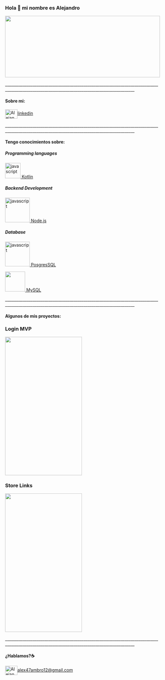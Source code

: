 ### Hola 👋 mi nombre es Alejandro

<a href="https://codepen.io/carlossalvadordiaz/pen/PozMmdq" target="_blank"> <img src="https://firebasestorage.googleapis.com/v0/b/dulceria-bf781.appspot.com/o/Alejandro%20Android.png?alt=media&token=498c6f9c-6124-49e6-b91d-3c5a77f2daf3" width="100%" height="200"/></a>
<p>________________________________________________________________________________________________________________________________________________</p>

#### Sobre mi:

<a href="https://www.linkedin.com/in/ing-alejandro342" target="blank"><img align="center" src="https://cdn.jsdelivr.net/npm/simple-icons@3.0.1/icons/linkedin.svg" alt="Alejandro Ambrosio" height="30" width="40" />linkedin</a>

<p>________________________________________________________________________________________________________________________________________________</p>

#### Tengo conocimientos sobre:

##### Programming languages
<p align="left"> <a href="https://kotlinlang.org/docs/home.html" target="_blank"> <img src="https://cdn.jsdelivr.net/gh/devicons/devicon/icons/kotlin/kotlin-original.svg" alt="javascript" width="50" height="50"/> Kotlin</a>

##### Backend Development
  <a href="https://nodejs.org/es/docs" target="_blank"> <img src="https://cdn.jsdelivr.net/gh/devicons/devicon/icons/nodejs/nodejs-original.svg" alt="javascript" width="80" height="80"/> Node.js</a>

  ##### Database
   <a href="https://www.postgresql.org/docs/current/" target="_blank"> <img src="https://cdn.jsdelivr.net/gh/devicons/devicon/icons/postgresql/postgresql-original-wordmark.svg" alt="javascript" width="80" height="80"/> PosgresSQL</a>
  
  <a href="https://www.mysql.com/" target="_blank"> <img src="https://cdn.jsdelivr.net/gh/devicons/devicon/icons/mysql/mysql-original-wordmark.svg" width="65" height="65"/> MySQL </a>
</p>

<p>________________________________________________________________________________________________________________________________________________</p>


#### Algunos de mis proyectos:
### Login MVP
<a href="https://github.com/alejandro342/LoginMVP" target="_blank"> <img src="https://firebasestorage.googleapis.com/v0/b/dulceria-bf781.appspot.com/o/LoginMVP.jpg?alt=media&token=2214df61-5727-4ebb-88cd-d27479893a0c" width="250" height="450"/></a>
### Store Links
<a href="https://github.com/alejandro342/LinksStore/tree/StoreLinksPre" target="_blank"> <img src="https://firebasestorage.googleapis.com/v0/b/dulceria-bf781.appspot.com/o/Products.jpeg?alt=media&token=bdfd4124-5b23-44f5-bcfa-c32363274489" width="250" height="450"/></a>

<p>________________________________________________________________________________________________________________________________________________</p>

#### ¿Hablamos?☕️

<p align="left">

<a href="mailto:alex47ambro12@gmail.com" target="blank"><img align="center" src="https://cdn.jsdelivr.net/npm/simple-icons@3.0.1/icons/gmail.svg" alt="Alejandro Ambrosio" height="30" width="40" />alex47ambro12@gmail.com</a>
</p>

<!--
**alejandro342/alejandro342** is a ✨ _special_ ✨ repository because its `README.md` (this file) appears on your GitHub profile.

Here are some ideas to get you started:

- 🔭 I’m currently working on ...
- 🌱 I’m currently learning ...
- 👯 I’m looking to collaborate on ...
- 🤔 I’m looking for help with ...
- 💬 Ask me about ...
- 📫 How to reach me: ...
- 😄 Pronouns: ...
- ⚡ Fun fact: ...
-->
